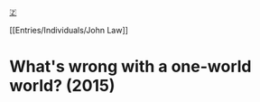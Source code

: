 [🇿](zotero://select/library/items/DZPDKMXP)

[[Entries/Individuals/John Law]] 
# What's wrong with a one-world world? (2015)

